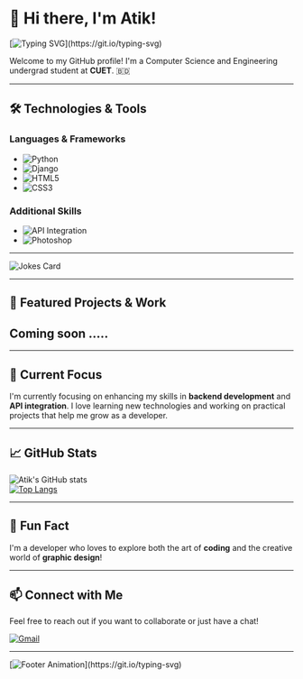 # 👋 Hi there, I'm Atik!

[![Typing SVG](https://readme-typing-svg.demolab.com/?lines=A+Passionate+Developer.;Exploring+the+Web!)](https://git.io/typing-svg)

Welcome to my GitHub profile! I'm a Computer Science and Engineering undergrad student at **CUET**. 🇧🇩 

---

## 🛠️ Technologies & Tools

### Languages & Frameworks
- ![Python](https://img.shields.io/badge/Python-3776AB?style=for-the-badge&logo=python&logoColor=white)
- ![Django](https://img.shields.io/badge/Django-092E20?style=for-the-badge&logo=django&logoColor=white)
- ![HTML5](https://img.shields.io/badge/HTML5-E34F26?style=for-the-badge&logo=html5&logoColor=white)
- ![CSS3](https://img.shields.io/badge/CSS3-1572B6?style=for-the-badge&logo=css3&logoColor=white)

### Additional Skills
- ![API Integration](https://img.shields.io/badge/API%20Integration-006600?style=for-the-badge&logo=plug&logoColor=white)
- ![Photoshop](https://img.shields.io/badge/Photoshop-31A8FF?style=for-the-badge&logo=adobe-photoshop&logoColor=white)


---

![Jokes Card](https://readme-jokes.vercel.app/api?theme=radical)

---

## 📂 Featured Projects & Work

## Coming soon .....

---

## 🌟 Current Focus
I'm currently focusing on enhancing my skills in **backend development** and **API integration**. I love learning new technologies and working on practical projects that help me grow as a developer.

---

## 📈 GitHub Stats

![Atik's GitHub stats](https://github-readme-stats.vercel.app/api?username=ae-atik&show_icons=true&theme=radical)  
[![Top Langs](https://github-readme-stats.vercel.app/api/top-langs/?username=ae-atik&layout=compact&theme=radical)](https://github.com/anuraghazra/github-readme-stats)

---

## 🤔 Fun Fact
I'm a developer who loves to explore both the art of **coding** and the creative world of **graphic design**!

---

## 📫 Connect with Me

Feel free to reach out if you want to collaborate or just have a chat!

[![Gmail](https://img.shields.io/badge/-atik31174@gmail.com-D14836?style=flat-square&logo=Gmail&logoColor=white&link=mailto:atik31174@gmail.com)](mailto:atik31174@gmail.com)  

---

[![Footer Animation](https://readme-typing-svg.demolab.com/?lines=Thanks+for+visiting+my+profile!!)](https://git.io/typing-svg)

